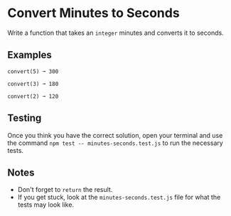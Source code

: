 # Convert Minutes to Seconds

Write a function that takes an ```integer``` minutes and converts it to seconds.

## Examples
```
convert(5) ➞ 300

convert(3) ➞ 180

convert(2) ➞ 120
```

## Testing
Once you think you have the correct solution, open your terminal and use the command ```npm test -- minutes-seconds.test.js``` to run the necessary tests.

## Notes
- Don't forget to ```return``` the result.
- If you get stuck, look at the ```minutes-seconds.test.js``` file for what the tests may look like.